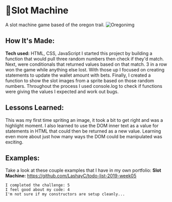 # 🎰Slot Machine
A slot machine game based of the oregon trail.
![Oregonimg](https://user-images.githubusercontent.com/102004376/165019070-0997d913-1fcc-4ed2-9ede-2b8daf3c6cf9.JPG)

## How It's Made:
**Tech used:** HTML, CSS, JavaScript
I started this project by building a function that would pull three random numbers then check if they'd match. Next, were conditionals that returned values based on that match. 3 in a row won the game while anything else lost. With those up I focused on creating statements to update the wallet amount with bets. Finally, I created a function to show the slot images from a sprite based on those random numbers. Throughout the process I used console.log to check if functions were giving the values I expected and work out bugs.

## Lessons Learned:
This was my first time spriting an image, it took a bit to get right and was a highlight moment. I also learned to use the DOM inner text as a value for statements in HTML that could then be returned as a new value. Learning even more about just how many ways the DOM could be manipulated was exciting. 

## Examples:
Take a look at these couple examples that I have in my own portfolio:
**Slot Machine:** https://github.com/LashayC/todo-list-2019-week05

```
I completed the challenge: 5
I feel good about my code: 4
I'm not sure if my constructors are setup cleanly...
